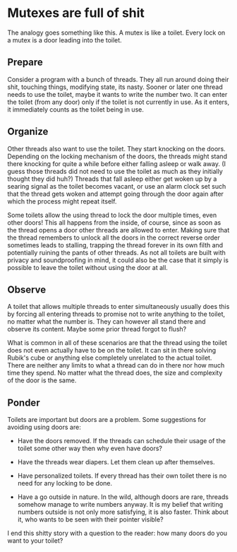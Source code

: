 # Mutexes are full of shit

The analogy goes something like this. A mutex is like a toilet. Every
lock on a mutex is a door leading into the toilet.

## Prepare

Consider a program with a bunch of threads. They all run around doing
their shit, touching things, modifying state, its nasty. Sooner or
later one thread needs to use the toilet, maybe it wants to write the
number two. It can enter the toilet (from any door) only if the toilet
is not currently in use. As it enters, it immediately counts as the
toilet being in use.

## Organize

Other threads also want to use the toilet. They start knocking on the
doors. Depending on the locking mechanism of the doors, the threads
might stand there knocking for quite a while before either falling
asleep or walk away. (I guess those threads did not need to use the
toilet as much as they initially thought they did huh?) Threads that
fall asleep either get woken up by a searing signal as the toilet
becomes vacant, or use an alarm clock set such that the thread gets
woken and attempt going through the door again after which the process
might repeat itself.

Some toilets allow the using thread to lock the door multiple times,
even other doors! This all happens from the inside, of course, since
as soon as the thread opens a door other threads are allowed to
enter. Making sure that the thread remembers to unlock all the doors
in the correct reverse order sometimes leads to stalling, trapping the
thread forever in its own filth and potentially ruining the pants of
other threads. As not all toilets are built with privacy and
soundproofing in mind, it could also be the case that it simply is
possible to leave the toilet without using the door at all.

## Observe

A toilet that allows multiple threads to enter simultaneously usually
does this by forcing all entering threads to promise not to write
anything to the toilet, no matter what the number is. They can however
all stand there and observe its content. Maybe some prior thread
forgot to flush?

What is common in all of these scenarios are that the thread using the
toilet does not even actually have to be on the toilet. It can sit in
there solving Rubik's cube or anything else completely unrelated to
the actual toilet. There are neither any limits to what a thread can
do in there nor how much time they spend. No matter what the thread
does, the size and complexity of the door is the same.

## Ponder

Toilets are important but doors are a problem. Some suggestions for
avoiding using doors are:

- Have the doors removed. If the threads can schedule their usage of
  the toilet some other way then why even have doors?

- Have the threads wear diapers. Let them clean up after themselves.

- Have personalized toilets. If every thread has their own toilet
  there is no need for any locking to be done.

- Have a go outside in nature. In the wild, although doors are rare,
  threads somehow manage to write numbers anyway. It is my belief that
  writing numbers outside is not only more satisfying, it is also
  faster. Think about it, who wants to be seen with their pointer
  visible?

I end this shitty story with a question to the reader: how many doors
do you want to your toilet?
